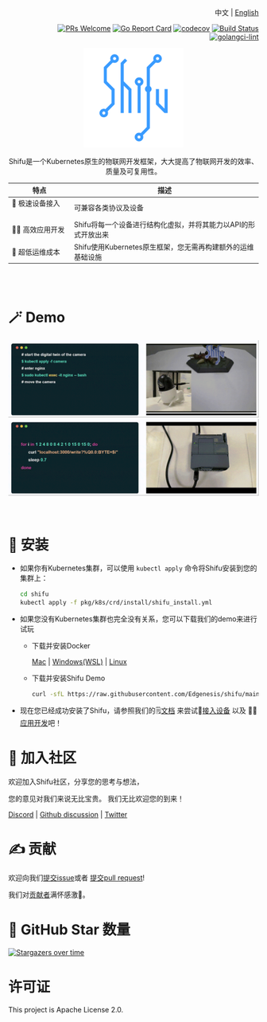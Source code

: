 <div align="right">

中文 | [English](README.md)

[![PRs Welcome](https://img.shields.io/badge/PRs-welcome-brightgreen.svg?style=flat&logo=github&color=2370ff&labelColor=454545)](http://makeapullrequest.com)
[![Go Report Card](https://goreportcard.com/badge/github.com/Edgenesis/shifu)](https://goreportcard.com/report/github.com/Edgenesis/shifu)
[![codecov](https://codecov.io/gh/Edgenesis/shifu/branch/main/graph/badge.svg?token=OX2UN22O3Z)](https://codecov.io/gh/Edgenesis/shifu)
[![Build Status](https://dev.azure.com/Edgenesis/shifu/_apis/build/status/shifu-build-muiltistage?branchName=main)](https://dev.azure.com/Edgenesis/shifu/_build/latest?definitionId=19&branchName=main)
[![golangci-lint](https://github.com/Edgenesis/shifu/actions/workflows/golangci-lint.yml/badge.svg)](https://github.com/Edgenesis/shifu/actions/workflows/golangci-lint.yml)

</div>

<div align="center">

<img width="200px" src="./img/shifu-logo.svg"></img>

Shifu是一个Kubernetes原生的物联网开发框架，大大提高了物联网开发的效率、质量及可复用性。


|特点|描述  |
|---|---|
|🔌 极速设备接入 &nbsp;&nbsp;&nbsp;&nbsp;&nbsp;&nbsp;&nbsp;&nbsp;|可兼容各类协议及设备|
|👨‍💻 高效应用开发|Shifu将每一个设备进行结构化虚拟，并将其能力以API的形式开放出来|
|🔧 超低运维成本|Shifu使用Kubernetes原生框架，您无需再构建额外的运维基础设施|
</div>
<br/><br/>

# 🪄 Demo
<div align="center">
<img width="900px" src="./img/demo-camera.gif"></img>
<img width="900px" src="./img/demo-plc.gif"></img>
</div>
<br/><br/>

# 🔧 安装

- 如果你有Kubernetes集群，可以使用 `kubectl apply` 命令将Shifu安装到您的集群上：

    ```sh
    cd shifu
    kubectl apply -f pkg/k8s/crd/install/shifu_install.yml
    ```

- 如果您没有Kubernetes集群也完全没有关系，您可以下载我们的demo来进行试玩
  - 下载并安装Docker
  
    [Mac](https://docs.docker.com/desktop/install/mac-install/) | [Windows(WSL)](https://docs.docker.com/desktop/install/windows-install/) | [Linux](https://docs.docker.com/desktop/install/linux-install/)
  - 下载并安装Shifu Demo
    ```sh
    curl -sfL https://raw.githubusercontent.com/Edgenesis/shifu/main/test/scripts/shifu-demo-install.sh | sudo sh -
    ```

- 现在您已经成功安装了Shifu，请参照我们的🗒️[文档](https://shifu.run/zh-Hans/docs/) 来尝试🔌[接入设备](https://shifu.run/zh-Hans/docs/guides/cases/) 以及 👨‍💻[应用开发](https://shifu.run/zh-Hans/docs/guides/application/)吧！

# 💖 加入社区

欢迎加入Shifu社区，分享您的思考与想法，

您的意见对我们来说无比宝贵。
我们无比欢迎您的到来！

[Discord](https://discord.com/channels/1024601454306136074/1039472165399052339) | [Github discussion](https://github.com/Edgenesis/shifu/discussions) | [Twitter](https://twitter.com/ShifuFramework)

# ✍️ 贡献
欢迎向我们[提交issue](https://github.com/Edgenesis/shifu/issues/new/choose)或者 [提交pull request](https://github.com/Edgenesis/shifu/pulls)!

我们对[贡献者](https://github.com/Edgenesis/shifu/graphs/contributors)满怀感激🥰。



# 🌟 GitHub Star 数量
[![Stargazers over time](https://starchart.cc/Edgenesis/shifu.svg)](https://starchart.cc/Edgenesis/shifu)
# 许可证
This project is Apache License 2.0.